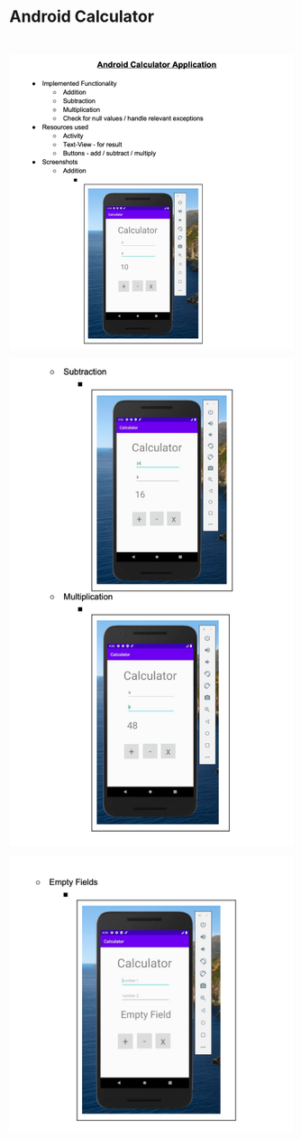 <h1>
Android Calculator</h1><br>

![Screenshot](1.png)

![Screenshot](2.png)

![Screenshot](3.png)

 